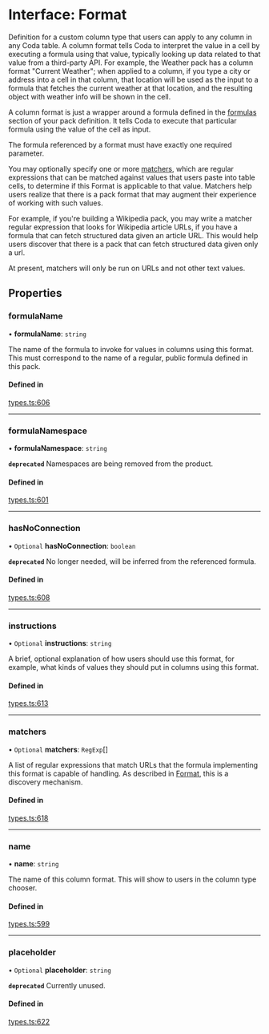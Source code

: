 # Interface: Format

Definition for a custom column type that users can apply to any column in any Coda table.
A column format tells Coda to interpret the value in a cell by executing a formula
using that value, typically looking up data related to that value from a third-party API.
For example, the Weather pack has a column format "Current Weather"; when applied to a column,
if you type a city or address into a cell in that column, that location will be used as the input
to a formula that fetches the current weather at that location, and the resulting object with
weather info will be shown in the cell.

A column format is just a wrapper around a formula defined in the [formulas](PackDefinition.md#formulas) section
of your pack definition. It tells Coda to execute that particular formula using the value
of the cell as input.

The formula referenced by a format must have exactly one required parameter.

You may optionally specify one or more [matchers](Format.md#matchers), which are regular expressions
that can be matched against values that users paste into table cells, to determine if
this Format is applicable to that value. Matchers help users realize that there is a pack
format that may augment their experience of working with such values.

For example, if you're building a Wikipedia pack, you may write a matcher regular expression
that looks for Wikipedia article URLs, if you have a formula that can fetch structured data
given an article URL. This would help users discover that there is a pack that can fetch
structured data given only a url.

At present, matchers will only be run on URLs and not other text values.

## Properties

### formulaName

• **formulaName**: `string`

The name of the formula to invoke for values in columns using this format.
This must correspond to the name of a regular, public formula defined in this pack.

#### Defined in

[types.ts:606](https://github.com/coda/packs-sdk/blob/main/types.ts#L606)

___

### formulaNamespace

• **formulaNamespace**: `string`

**`deprecated`** Namespaces are being removed from the product.

#### Defined in

[types.ts:601](https://github.com/coda/packs-sdk/blob/main/types.ts#L601)

___

### hasNoConnection

• `Optional` **hasNoConnection**: `boolean`

**`deprecated`** No longer needed, will be inferred from the referenced formula.

#### Defined in

[types.ts:608](https://github.com/coda/packs-sdk/blob/main/types.ts#L608)

___

### instructions

• `Optional` **instructions**: `string`

A brief, optional explanation of how users should use this format, for example, what kinds
of values they should put in columns using this format.

#### Defined in

[types.ts:613](https://github.com/coda/packs-sdk/blob/main/types.ts#L613)

___

### matchers

• `Optional` **matchers**: `RegExp`[]

A list of regular expressions that match URLs that the formula implementing this format
is capable of handling. As described in [Format](Format.md), this is a discovery mechanism.

#### Defined in

[types.ts:618](https://github.com/coda/packs-sdk/blob/main/types.ts#L618)

___

### name

• **name**: `string`

The name of this column format. This will show to users in the column type chooser.

#### Defined in

[types.ts:599](https://github.com/coda/packs-sdk/blob/main/types.ts#L599)

___

### placeholder

• `Optional` **placeholder**: `string`

**`deprecated`** Currently unused.

#### Defined in

[types.ts:622](https://github.com/coda/packs-sdk/blob/main/types.ts#L622)
